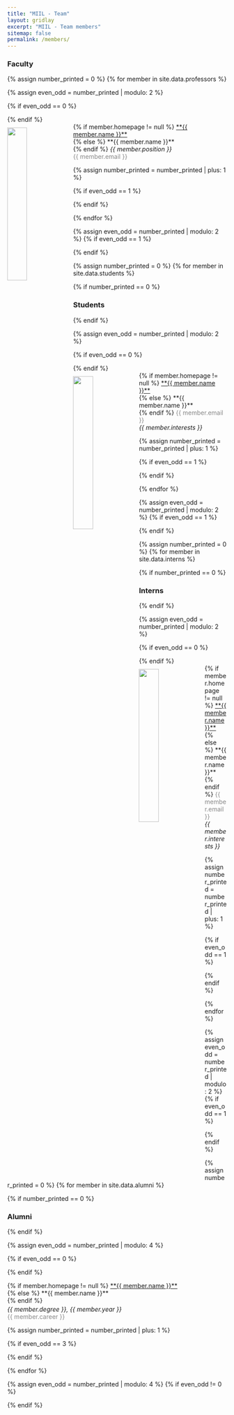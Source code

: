 ```yaml
---
title: "MIIL - Team"
layout: gridlay
excerpt: "MIIL - Team members"
sitemap: false
permalink: /members/ 
---
```


 
### Faculty
{% assign number_printed = 0 %}
{% for member in site.data.professors %}

{% assign even_odd = number_printed | modulo: 2 %}

{% if even_odd == 0 %}
<div class="row">
{% endif %}

<div class="col-sm-6 clearfix">
  <img src="{{ site.url }}{{ site.baseurl }}/images/teampic/{{ member.photo }}" class="img-responsive" width="30%" style="float: left; margin-top: 10px;" />
  {% if member.homepage != null %}
  <span class="member_name"><a href="{{ member.homepage }}" target="_blank">**{{ member.name }}**<span class="icon-link"></span></a></span><br/>
  {% else %}
  <span class="member_name"><a>**{{ member.name }}**</a></span><br/>
  {% endif %}
  <span class="position" style="font-style: italic;">{{ member.position }}</span><br/>
  <span class="email" style="color: #888;">{{ member.email }}</span> 
</div>

{% assign number_printed = number_printed | plus: 1 %}

{% if even_odd == 1 %}
</div>
{% endif %}

{% endfor %}

{% assign even_odd = number_printed | modulo: 2 %}
{% if even_odd == 1 %}
</div>
{% endif %}


{% assign number_printed = 0 %}
{% for member in site.data.students %}

{% if number_printed == 0 %}
### Students
{% endif %}

{% assign even_odd = number_printed | modulo: 2 %}

{% if even_odd == 0 %}
<div class="row">
{% endif %}

<div class="col-sm-6 clearfix">
  <img src="{{ site.url }}{{ site.baseurl }}/images/teampic/{{ member.photo }}" class="img-responsive" width="30%" style="float: left; margin-top: 10px; " />
  {% if member.homepage != null %}
  <span class="member_name"><a href="{{ member.homepage }}" target="_blank">**{{ member.name }}**<span class="icon-link"></span></a></span><br/>
  {% else %}
  <span class="member_name"><a>**{{ member.name }}**</a></span><br/>
  {% endif %}
  <span class="email" style="color: #888;">{{ member.email }}</span> <br/>
  <span class="interests" style="font-style: italic;">{{ member.interests }}</span>
</div>

{% assign number_printed = number_printed | plus: 1 %}

{% if even_odd == 1 %}
</div>
{% endif %}

{% endfor %}

{% assign even_odd = number_printed | modulo: 2 %}
{% if even_odd == 1 %}
</div>
{% endif %}


{% assign number_printed = 0 %}
{% for member in site.data.interns %}

{% if number_printed == 0 %}
### Interns
{% endif %}

{% assign even_odd = number_printed | modulo: 2 %}

{% if even_odd == 0 %}
<div class="row">
{% endif %}

<div class="col-sm-6 clearfix">
  <img src="{{ site.url }}{{ site.baseurl }}/images/teampic/{{ member.photo }}" class="img-responsive" width="30%" style="float: left; margin-top: 10px; " />
  {% if member.homepage != null %}
  <span class="member_name"><a href="{{ member.homepage }}" target="_blank">**{{ member.name }}**<span class="icon-link"></span></a></span><br/>
  {% else %}
  <span class="member_name"><a>**{{ member.name }}**</a></span><br/>
  {% endif %}
  <span class="email" style="color: #888;">{{ member.email }}</span> <br/>
  <span class="interests" style="font-style: italic;">{{ member.interests }}</span>
</div>

{% assign number_printed = number_printed | plus: 1 %}

{% if even_odd == 1 %}
</div>
{% endif %}

{% endfor %}

{% assign even_odd = number_printed | modulo: 2 %}
{% if even_odd == 1 %}
</div>
{% endif %}


{% assign number_printed = 0 %}
{% for member in site.data.alumni %}

{% if number_printed == 0 %}
### Alumni
{% endif %}

{% assign even_odd = number_printed | modulo: 4 %}

{% if even_odd == 0 %}
<div class="row">
{% endif %}

<div class="col-sm-3 clearfix">
  <p style="margin-bottom: 3px;">
  {% if member.homepage != null %}
  <span class="member_name"><a href="{{ member.homepage }}" target="_blank">**{{ member.name }}**<span class="icon-link"></span></a></span><br/>
  {% else %}
  <span class="member_name"><a>**{{ member.name }}**</a></span><br/>
  {% endif %}
  </p>
  <span class="degree_year" style="font-style: italic;">{{ member.degree }}, {{ member.year }}</span><br/>
  <span class="career" style="color: #888;">{{ member.career }}</span> 
</div>

{% assign number_printed = number_printed | plus: 1 %}

{% if even_odd == 3 %}
</div>
{% endif %}

{% endfor %}

{% assign even_odd = number_printed | modulo: 4 %}
{% if even_odd != 0 %}
</div>
{% endif %}
